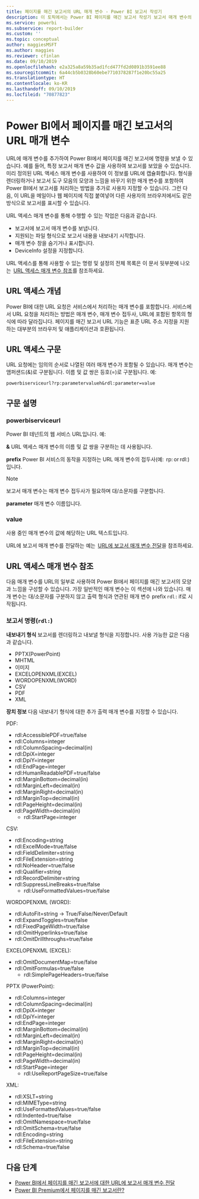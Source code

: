 ```yaml
---
title: 페이지를 매긴 보고서의 URL 매개 변수 - Power BI 보고서 작성기
description: 이 토픽에서는 Power BI 페이지를 매긴 보고서 작성기 보고서 매개 변수의 일반적인 용도, 설정할 수 있는 속성 등에 대해 설명합니다.
ms.service: powerbi
ms.subservice: report-builder
ms.custom: ''
ms.topic: conceptual
author: maggiesMSFT
ms.author: maggies
ms.reviewer: cfinlan
ms.date: 09/10/2019
ms.openlocfilehash: e2a325a8a59b35ad1fcd477fd2d0891b3591ee88
ms.sourcegitcommit: 6a44cb5b0328b60ebe7710378287f1e20bc55a25
ms.translationtype: HT
ms.contentlocale: ko-KR
ms.lasthandoff: 09/10/2019
ms.locfileid: "70877823"
---
```

# <a name="url-parameters-in-paginated-reports-in-power-bi"></a>Power BI에서 페이지를 매긴 보고서의 URL 매개 변수

URL에 매개 변수를 추가하여 Power BI에서 페이지를 매긴 보고서에 명령을 보낼 수 있습니다. 예를 들어, 특정 보고서 매개 변수 값을 사용하여 보고서를 보았을 수 있습니다. 미리 정의된 URL 액세스 매개 변수를 사용하여 이 정보를 URL에 캡슐화합니다. 형식을 렌더링하거나 보고서 도구 모음의 모양과 느낌을 바꾸기 위한 매개 변수를 포함하여 Power BI에서 보고서를 처리하는 방법을 추가로 사용자 지정할 수 있습니다. 그런 다음, 이 URL을 메일이나 웹 페이지에 직접 붙여넣어 다른 사용자의 브라우저에서도 같은 방식으로 보고서를 표시할 수 있습니다. 

URL 액세스 매개 변수를 통해 수행할 수 있는 작업은 다음과 같습니다. 

- 보고서에 보고서 매개 변수를 보냅니다. 
- 지원되는 파일 형식으로 보고서 내용을 내보내기 시작합니다. 
- 매개 변수 창을 숨기거나 표시합니다. 
- DeviceInfo 설정을 지정합니다. 

URL 액세스를 통해 사용할 수 있는 명령 및 설정의 전체 목록은 이 문서 뒷부분에 나오는  [URL 액세스 매개 변수 참조](#url-access-parameter-reference)를 참조하세요. 

## <a name="url-access-concepts"></a>URL 액세스 개념 

Power BI에 대한 URL 요청은 서비스에서 처리하는 매개 변수를 포함합니다. 서비스에서 URL 요청을 처리하는 방법은 매개 변수, 매개 변수 접두사, URL에 포함된 항목의 형식에 따라 달라집니다. 페이지를 매긴 보고서 URL 기능은 표준 URL 주소 지정을 지원하는 대부분의 브라우저 및 애플리케이션과 호환됩니다. 

## <a name="url-access-syntax"></a>URL 액세스 구문 

URL 요청에는 임의의 순서로 나열된 여러 매개 변수가 포함될 수 있습니다. 매개 변수는 앰퍼샌드(&)로 구분됩니다. 이름 및 값 쌍은 등호(=)로 구분됩니다. 예:

```
powerbiserviceurl?rp:parametervalueh&rdl:parameter=value  
```

## <a name="syntax-description"></a>구문 설명 

### <a name="powerbiserviceurl"></a>powerbiserviceurl 

Power BI 테넌트의 웹 서비스 URL입니다. 예: 

**&** URL 액세스 매개 변수의 이름 및 값 쌍을 구분하는 데 사용됩니다.

**prefix** Power BI 서비스의 동작을 지정하는 URL 매개 변수의 접두사(예:  rp: or rdl:)입니다. 

> [!NOTE]
> 보고서 매개 변수는 매개 변수 접두사가 필요하며 대/소문자를 구분합니다. 

**parameter** 매개 변수 이름입니다. 

### <a name="value"></a>value 

사용 중인 매개 변수의 값에 해당하는 URL 텍스트입니다. 

URL에 보고서 매개 변수를 전달하는 예는  [URL에 보고서 매개 변수 전달](report-builder-url-pass-parameters.md)을 참조하세요.

## <a name="url-access-parameter-reference"></a>URL 액세스 매개 변수 참조

다음 매개 변수를 URL의 일부로 사용하여 Power BI에서 페이지를 매긴 보고서의 모양과 느낌을 구성할 수 있습니다. 가장 일반적인 매개 변수는 이 섹션에 나와 있습니다. 매개 변수는 대/소문자를 구분하지 않고 출력 형식과 연관된 매개 변수 prefix `rdl:` if로 시작됩니다.  

### <a name="report-commands-rdl"></a>보고서 명령(`rdl:`) 

**내보내기 형식** 보고서를 렌더링하고 내보낼 형식을 지정합니다. 사용 가능한 값은 다음과 같습니다.
 
- PPTX(PowerPoint)
- MHTML 
- 이미지 
- EXCELOPENXML(EXCEL) 
- WORDOPENXML(WORD) 
- CSV 
- PDF 
- XML 

**장치 정보** 다음 내보내기 형식에 대한 추가 출력 매개 변수를 지정할 수 있습니다. 

PDF:

- rdl:AccessiblePDF=true/false
- rdl:Columns=integer
- rdl:ColumnSpacing=decimal(in)
- rdl:DpiX=integer
- rdl:DpiY=integer
- rdl:EndPage=integer
- rdl:HumanReadablePDF=true/false
- rdl:MarginBottom=decimal(in)
- rdl:MarginLeft=decimal(in)
- rdl:MarginRight=decimal(in)
- rdl:MarginTop=decimal(in)
- rdl:PageHeight=decimal(in)
- rdl:PageWidth=decimal(in)
    - rdl:StartPage=integer
    
CSV:

- rdl:Encoding=string
- rdl:ExcelMode=true/false
- rdl:FieldDelimiter=string
- rdl:FileExtension=string
- rdl:NoHeader=true/false
- rdl:Qualifier=string
- rdl:RecordDelimiter=string
- rdl:SuppressLineBreaks=true/false
    - rdl:UseFormattedValues=true/false
    
WORDOPENXML (WORD):

- rdl:AutoFit=string -> True/False/Never/Default
- rdl:ExpandToggles=true/false
- rdl:FixedPageWidth=true/false
- rdl:OmitHyperlinks=true/false
- rdl:OmitDrillthroughs=true/false

EXCELOPENXML (EXCEL):

- rdl:OmitDocumentMap=true/false
- rdl:OmitFormulas=true/false
    - rdl:SimplePageHeaders=true/false
    
PPTX (PowerPoint):
 
- rdl:Columns=integer
- rdl:ColumnSpacing=decimal(in)
- rdl:DpiX=integer
- rdl:DpiY=integer
- rdl:EndPage=integer
- rdl:MarginBottom=decimal(in)
- rdl:MarginLeft=decimal(in)
- rdl:MarginRight=decimal(in)
- rdl:MarginTop=decimal(in)
- rdl:PageHeight=decimal(in)
- rdl:PageWidth=decimal(in)
- rdl:StartPage=integer
    - rdl:UseReportPageSize=true/false

XML:

- rdl:XSLT=string
- rdl:MIMEType=string
- rdl:UseFormattedValues=true/false
- rdl:Indented=true/false
- rdl:OmitNamespace=true/false
- rdl:OmitSchema=true/false
- rdl:Encoding=string
- rdl:FileExtension=string
- rdl:Schema=true/false

## <a name="next-steps"></a>다음 단계

- [Power BI에서 페이지를 매긴 보고서에 대한 URL에 보고서 매개 변수 전달](report-builder-url-pass-parameters.md)
- [Power BI Premium에서 페이지를 매긴 보고서란?](paginated-reports-report-builder-power-bi.md)
